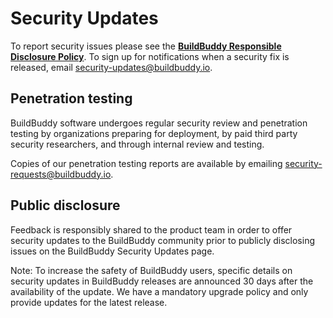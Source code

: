 # Security Updates

To report security issues please see the **[BuildBuddy Responsible Disclosure Policy](security-vulnerability-report)**. To sign up for notifications when a security fix is released, email security-updates@buildbuddy.io.

## Penetration testing

BuildBuddy software undergoes regular security review and penetration testing by organizations preparing for deployment, by paid third party security researchers, and through internal review and testing.

Copies of our penetration testing reports are available by emailing security-requests@buildbuddy.io.

## Public disclosure

Feedback is responsibly shared to the product team in order to offer security updates to the BuildBuddy community prior to publicly disclosing issues on the BuildBuddy Security Updates page.

Note: To increase the safety of BuildBuddy users, specific details on security updates in BuildBuddy releases are announced 30 days after the availability of the update. We have a mandatory upgrade policy and only provide updates for the latest release.
